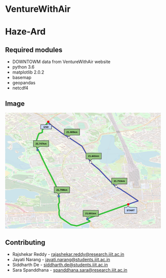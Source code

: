 # VentureWithAir
# Haze-Ard

## Required modules
* DOWNTOWM data from VentureWithAir website
* python 3.6
* matplotlib 2.0.2
* basemap
* geopandas
* netcdf4 

## Image
![Map of the paths](map.png)

## Contributing
* Rajshekar Reddy - rajashekar.reddy@research.iiit.ac.in
* Jayati Narang - jayati.narang@students.iiit.ac.in
* Siddharth De - siddharth.de@students.iiit.ac.in
* Sara Spanddhana - spanddhana.sara@research.iiit.ac.in
